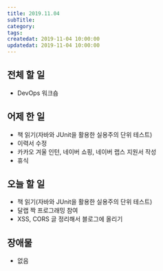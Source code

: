 ```yaml
---
title: 2019.11.04
subTitle: 
category: 
tags: 
createdat: 2019-11-04 10:00:00
updatedat: 2019-11-04 10:00:00
---
```


## 전체 할 일

* DevOps 워크숍

## 어제 한 일

* 책 읽기(자바와 JUnit을 활용한 실용주의 단위 테스트)
* 이력서 수정
* 카카오 겨울 인턴, 네이버 쇼핑, 네이버 랩스 지원서 작성
* 휴식

## 오늘 할 일

* 책 읽기(자바와 JUnit을 활용한 실용주의 단위 테스트)
* 달랩 짝 프로그래밍 참여
* XSS, CORS 글 정리해서 블로그에 올리기

## 장애물

* 없음